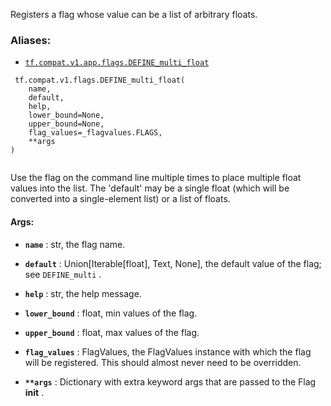 Registers a flag whose value can be a list of arbitrary floats.



### Aliases:

- [ `tf.compat.v1.app.flags.DEFINE_multi_float` ](/api_docs/python/tf/compat/v1/flags/DEFINE_multi_float)



```
 tf.compat.v1.flags.DEFINE_multi_float(
    name,
    default,
    help,
    lower_bound=None,
    upper_bound=None,
    flag_values=_flagvalues.FLAGS,
    **args
)
 
```

Use the flag on the command line multiple times to place multiple
float values into the list.  The 'default' may be a single float
(which will be converted into a single-element list) or a list of
floats.



#### Args:

- **`name`** : str, the flag name.

- **`default`** : Union[Iterable[float], Text, None], the default value of the flag;
see  `DEFINE_multi` .

- **`help`** : str, the help message.

- **`lower_bound`** : float, min values of the flag.

- **`upper_bound`** : float, max values of the flag.

- **`flag_values`** : FlagValues, the FlagValues instance with which the flag will
be registered. This should almost never need to be overridden.

- **`**args`** : Dictionary with extra keyword args that are passed to the
Flag **init** .

